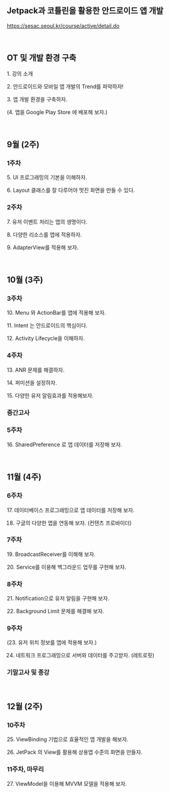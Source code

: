 ## Jetpack과 코틀린을 활용한 안드로이드 앱 개발

https://sesac.seoul.kr/course/active/detail.do 

<br>

## OT 및 개발 환경 구축 

1. 강의 소개 

2. 안드로이드와 모바일 앱 개발의 Trend를 파악하자! 

3. 앱 개발 환경을 구축하자. 

(4. 앱을 Google Play Store 에 배포해 보자.)

<br>

## 9월 (2주) 

### 1주차 

5. UI 프로그래밍의 기본을 이해하자. 

6. Layout 클래스를 잘 다루어야 멋진 화면을 만들 수 있다. 

### 2주차 

7. 유저 이벤트 처리는 앱의 생명이다. 

8. 다양한 리소스를 앱에 적용하자. 

9. AdapterView를 적용해 보자. 

<br>

## 10월 (3주) 

### 3주차 

10. Menu 와 ActionBar를 앱에 적용해 보자.

11. Intent 는 안드로이드의 핵심이다.

12. Activity Lifecycle을 이해하자.

### 4주차 

13. ANR 문제를 해결하자. 

14. 퍼미션을 설정하자.

15. 다양한 유저 알림효과를 적용해보자. 

### 중간고사 

### 5주차 

16. SharedPreference 로 앱 데이터를 저장해 보자.

<br>

## 11월 (4주) 

### 6주차 

17. 데이터베이스 프로그래밍으로 앱 데이터를 저장해 보자.

18. 구글의 다양한 앱을 연동해 보자. (컨텐츠 프로바이더) 

### 7주차  

19. BroadcastReceiver를 이해해 보자.

20. Service를 이용해 백그라운드 업무를 구현해 보자. 

### 8주차  

21. Notification으로 유저 알림을 구현해 보자.

22. Background Limit 문제를 해결해 보자.

### 9주차 

(23. 유저 위치 정보를 앱에 적용해 보자.) 

24. 네트워크 프로그래밍으로 서버와 데이터를 주고받자. (레트로핏) 

### 기말고사 및 종강 

<br>

## 12월 (2주) 

### 10주차 

25. ViewBinding 기법으로 효율적인 앱 개발을 해보자. 

26. JetPack 의 View를 활용해 상용앱 수준의 화면을 만들자.

### 11주차, 마무리 

27. ViewModel을 이용해 MVVM 모델을 적용해 보자. 
